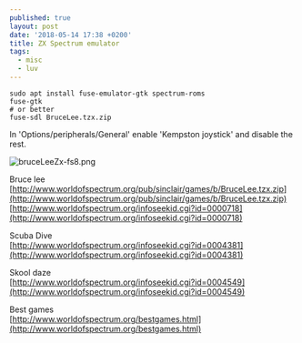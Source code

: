 ```yaml
---
published: true
layout: post
date: '2018-05-14 17:38 +0200'
title: ZX Spectrum emulator
tags:
  - misc
  - luv
---
```

    sudo apt install fuse-emulator-gtk spectrum-roms
    fuse-gtk
    # or better
    fuse-sdl BruceLee.tzx.zip
    
In 'Options/peripherals/General' enable 'Kempston joystick' and disable the rest.

![bruceLeeZx-fs8.png]({{site.baseurl}}/media/bruceLeeZx-fs8.png)

Bruce lee  
[http://www.worldofspectrum.org/pub/sinclair/games/b/BruceLee.tzx.zip](http://www.worldofspectrum.org/pub/sinclair/games/b/BruceLee.tzx.zip)  
[http://www.worldofspectrum.org/infoseekid.cgi?id=0000718](http://www.worldofspectrum.org/infoseekid.cgi?id=0000718)

Scuba Dive  
[http://www.worldofspectrum.org/infoseekid.cgi?id=0004381](http://www.worldofspectrum.org/infoseekid.cgi?id=0004381)

Skool daze  
[http://www.worldofspectrum.org/infoseekid.cgi?id=0004549](http://www.worldofspectrum.org/infoseekid.cgi?id=0004549)

Best games  
[http://www.worldofspectrum.org/bestgames.html](http://www.worldofspectrum.org/bestgames.html)
